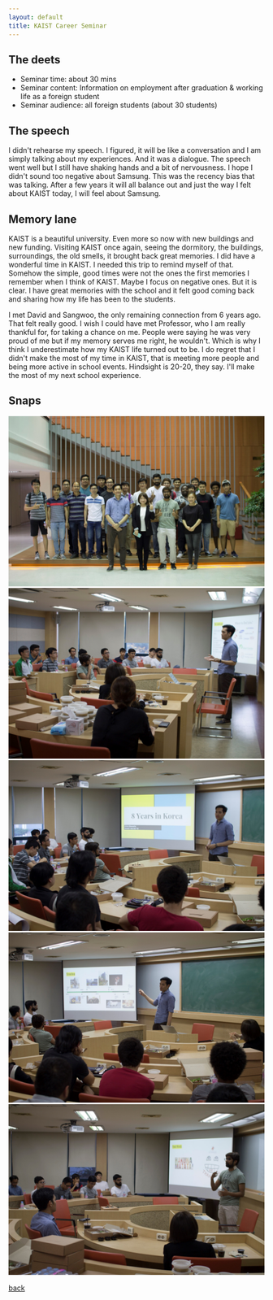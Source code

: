 ```yaml
---
layout: default
title: KAIST Career Seminar
---
```


## The deets

* Seminar time: about 30 mins
* Seminar content: Information on employment after graduation & working life as a foreign student
* Seminar audience: all foreign students (about 30 students)

## The speech

I didn't rehearse my speech. I figured, it will be like a conversation and I am simply talking about my experiences. And it was a dialogue. The speech went well but I still have shaking hands and a bit of nervousness. I hope I didn't sound too negative about Samsung. This was the recency bias that was talking. After a few years it will all balance out and just the way I felt about KAIST today, I will feel about Samsung.

## Memory lane

KAIST is a beautiful university. Even more so now with new buildings and new funding. Visiting KAIST once again, seeing the dormitory, the buildings, surroundings, the old smells, it brought back great memories. I did have a wonderful time in KAIST. I needed this trip to remind myself of that. Somehow the simple, good times were not the ones the first memories I remember when I think of KAIST. Maybe I focus on negative ones. But it is clear. I have great memories with the school and it felt good coming back and sharing how my life has been to the students.

I met David and Sangwoo, the only remaining connection from 6 years ago. That felt really good. I wish I could have met Professor, who I am really thankful for, for taking a chance on me. People were saying he was very proud of me but if my memory serves me right, he wouldn't. Which is why I think I underestimate how my KAIST life turned out to be. I do regret that I didn't make the most of my time in KAIST, that is meeting more people and being more active in school events. Hindsight is 20-20, they say. I'll make the most of my next school experience.

## Snaps
![](/assets/img/1806/20180601-kcs1.jpg "KAIST Career Seminar")
![](/assets/img/1806/20180601-kcs2.jpg "KAIST Career Seminar")
![](/assets/img/1806/20180601-kcs3.jpg "KAIST Career Seminar")
![](/assets/img/1806/20180601-kcs4.jpg "KAIST Career Seminar")
![](/assets/img/1806/20180601-kcs5.jpg "KAIST Career Seminar")

[back](/site)
